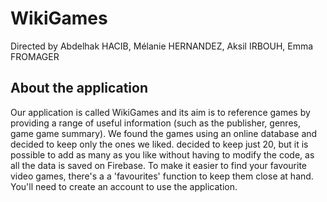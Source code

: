# WikiGames

Directed by Abdelhak HACIB, Mélanie HERNANDEZ, Aksil IRBOUH, Emma FROMAGER

## About the application
Our application is called WikiGames and its aim is to reference
games by providing a range of useful information (such as the publisher, genres, game
game summary). We found the games using an online database and decided to keep only the ones we liked.
decided to keep just 20, but it is possible to add as many as you like without having to modify the code, as all the data is saved on Firebase. To make it easier to find your favourite video games, there's a
a 'favourites' function to keep them close at hand. You'll need to
create an account to use the application.
